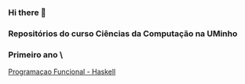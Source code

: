 ### Hi there 👋

### Repositórios do curso Ciências da Computação na UMinho


### Primeiro ano \

[Programaçao Funcional - Haskell](https://github.com/Miguelii/PF)
